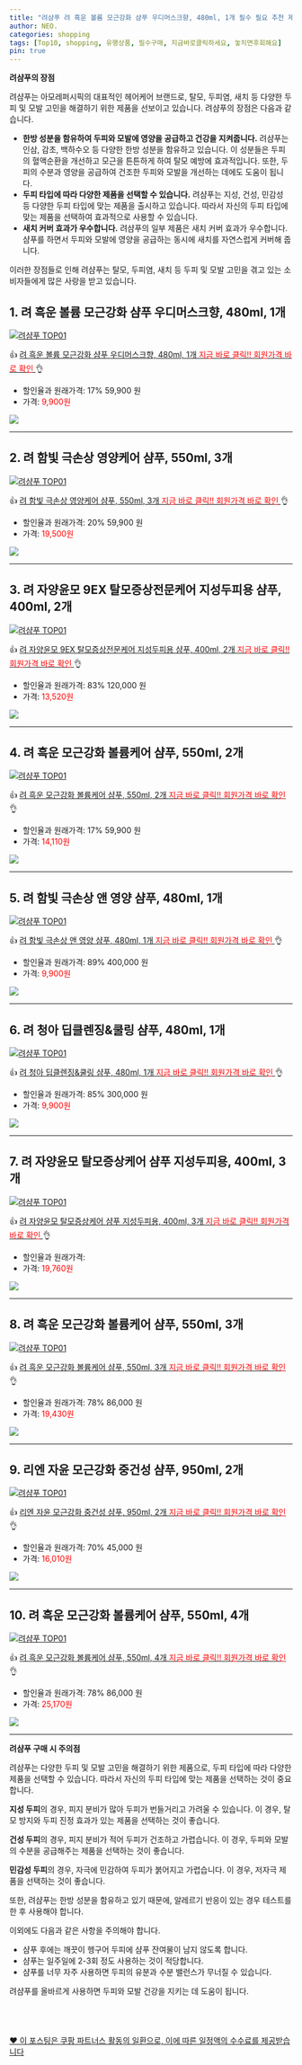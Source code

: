 ```yaml
---
title: "려샴푸 려 흑운 볼륨 모근강화 샴푸 우디머스크향, 480ml, 1개 필수 필요 추천 제품 비교 최저 가격 비교 장점 구매 후기 구매평"
author: NEO.
categories: shopping
tags: [Top10, shopping, 유행상품, 필수구매, 지금바로클릭하세요, 놓치면후회해요]
pin: true
---
```

**려샴푸의 장점**

려샴푸는 아모레퍼시픽의 대표적인 헤어케어 브랜드로, 탈모, 두피염, 새치 등 다양한 두피 및 모발 고민을 해결하기 위한 제품을 선보이고 있습니다. 려샴푸의 장점은 다음과 같습니다.

* **한방 성분을 함유하여 두피와 모발에 영양을 공급하고 건강을 지켜줍니다.** 려샴푸는 인삼, 감초, 백하수오 등 다양한 한방 성분을 함유하고 있습니다. 이 성분들은 두피의 혈액순환을 개선하고 모근을 튼튼하게 하여 탈모 예방에 효과적입니다. 또한, 두피의 수분과 영양을 공급하여 건조한 두피와 모발을 개선하는 데에도 도움이 됩니다.
* **두피 타입에 따라 다양한 제품을 선택할 수 있습니다.** 려샴푸는 지성, 건성, 민감성 등 다양한 두피 타입에 맞는 제품을 출시하고 있습니다. 따라서 자신의 두피 타입에 맞는 제품을 선택하여 효과적으로 사용할 수 있습니다.
* **새치 커버 효과가 우수합니다.** 려샴푸의 일부 제품은 새치 커버 효과가 우수합니다. 샴푸를 하면서 두피와 모발에 영양을 공급하는 동시에 새치를 자연스럽게 커버해 줍니다.

이러한 장점들로 인해 려샴푸는 탈모, 두피염, 새치 등 두피 및 모발 고민을 겪고 있는 소비자들에게 많은 사랑을 받고 있습니다.

   

## 1. 려 흑운 볼륨 모근강화 샴푸 우디머스크향, 480ml, 1개

[![려샴푸 TOP01](https://thumbnail9.coupangcdn.com/thumbnails/remote/490x490ex/image/retail/images/3121605502222048-b72eaa18-ee90-46a7-b630-86bbb5eb5050.jpg)](https://link.coupang.com/re/AFFSDP?lptag=AF3617701&subid=GithubCoopas&pageKey=7634629359&traceid=V0-153&itemId=20270551152&vendorItemId=87357674183)


👍 [려 흑운 볼륨 모근강화 샴푸 우디머스크향, 480ml, 1개 <font color=red> 지금 바로 클릭!! 회원가격 바로 확인 </font> ](https://link.coupang.com/re/AFFSDP?lptag=AF3617701&subid=GithubCoopas&pageKey=7634629359&traceid=V0-153&itemId=20270551152&vendorItemId=87357674183) 👌 


- 할인율과 원래가격: 17%  59,900   원
- 가격: <span style='color:red'>9,900원</span>

[![](/discount_price.png)](https://link.coupang.com/re/AFFSDP?lptag=AF3617701&subid=GithubCoopas&pageKey=7634629359&traceid=V0-153&itemId=20270551152&vendorItemId=87357674183)

---


   

## 2. 려 함빛 극손상 영양케어 샴푸, 550ml, 3개

[![려샴푸 TOP01](https://thumbnail10.coupangcdn.com/thumbnails/remote/490x490ex/image/vendor_inventory/c268/af3458b62d02ac73e784e163fe51cd324238e4a1d09b4f30d58bab8d79c7.jpg)](https://link.coupang.com/re/AFFSDP?lptag=AF3617701&subid=GithubCoopas&pageKey=5410155793&traceid=V0-153&itemId=8134063097&vendorItemId=76835072357)


👍 [려 함빛 극손상 영양케어 샴푸, 550ml, 3개 <font color=red> 지금 바로 클릭!! 회원가격 바로 확인 </font> ](https://link.coupang.com/re/AFFSDP?lptag=AF3617701&subid=GithubCoopas&pageKey=5410155793&traceid=V0-153&itemId=8134063097&vendorItemId=76835072357) 👌 


- 할인율과 원래가격: 20%  59,900   원
- 가격: <span style='color:red'>19,500원</span>

[![](/discount_price.png)](https://link.coupang.com/re/AFFSDP?lptag=AF3617701&subid=GithubCoopas&pageKey=5410155793&traceid=V0-153&itemId=8134063097&vendorItemId=76835072357)

---


   

## 3. 려 자양윤모 9EX 탈모증상전문케어 지성두피용 샴푸, 400ml, 2개

[![려샴푸 TOP01](https://thumbnail8.coupangcdn.com/thumbnails/remote/490x490ex/image/retail/images/707623865501024-1c07d07b-e517-47ea-b989-c021cac65faa.jpg)](https://link.coupang.com/re/AFFSDP?lptag=AF3617701&subid=GithubCoopas&pageKey=7357712004&traceid=V0-153&itemId=17910176769&vendorItemId=85072863806)


👍 [려 자양윤모 9EX 탈모증상전문케어 지성두피용 샴푸, 400ml, 2개 <font color=red> 지금 바로 클릭!! 회원가격 바로 확인 </font> ](https://link.coupang.com/re/AFFSDP?lptag=AF3617701&subid=GithubCoopas&pageKey=7357712004&traceid=V0-153&itemId=17910176769&vendorItemId=85072863806) 👌 


- 할인율과 원래가격: 83%  120,000   원
- 가격: <span style='color:red'>13,520원</span>

[![](/discount_price.png)](https://link.coupang.com/re/AFFSDP?lptag=AF3617701&subid=GithubCoopas&pageKey=7357712004&traceid=V0-153&itemId=17910176769&vendorItemId=85072863806)

---


   

## 4. 려 흑운 모근강화 볼륨케어 샴푸, 550ml, 2개

[![려샴푸 TOP01](https://thumbnail8.coupangcdn.com/thumbnails/remote/490x490ex/image/vendor_inventory/3c17/7ad6a5aa61d4c9ec14a1461eb7d8da90d07ce4aa08a82ee56b69684b5fc2.jpg)](https://link.coupang.com/re/AFFSDP?lptag=AF3617701&subid=GithubCoopas&pageKey=7689768683&traceid=V0-153&itemId=18224543917&vendorItemId=75511830919)


👍 [려 흑운 모근강화 볼륨케어 샴푸, 550ml, 2개 <font color=red> 지금 바로 클릭!! 회원가격 바로 확인 </font> ](https://link.coupang.com/re/AFFSDP?lptag=AF3617701&subid=GithubCoopas&pageKey=7689768683&traceid=V0-153&itemId=18224543917&vendorItemId=75511830919) 👌 


- 할인율과 원래가격: 17%  59,900   원
- 가격: <span style='color:red'>14,110원</span>

[![](/discount_price.png)](https://link.coupang.com/re/AFFSDP?lptag=AF3617701&subid=GithubCoopas&pageKey=7689768683&traceid=V0-153&itemId=18224543917&vendorItemId=75511830919)

---


   

## 5. 려 함빛 극손상 앤 영양 샴푸, 480ml, 1개

[![려샴푸 TOP01](https://thumbnail6.coupangcdn.com/thumbnails/remote/490x490ex/image/retail/images/2023/10/16/18/1/d819df63-e2e5-4171-a0f5-b1c3f3d68414.jpg)](https://link.coupang.com/re/AFFSDP?lptag=AF3617701&subid=GithubCoopas&pageKey=7656278708&traceid=V0-153&itemId=20385091901&vendorItemId=87468181125)


👍 [려 함빛 극손상 앤 영양 샴푸, 480ml, 1개 <font color=red> 지금 바로 클릭!! 회원가격 바로 확인 </font> ](https://link.coupang.com/re/AFFSDP?lptag=AF3617701&subid=GithubCoopas&pageKey=7656278708&traceid=V0-153&itemId=20385091901&vendorItemId=87468181125) 👌 


- 할인율과 원래가격: 89%  400,000   원
- 가격: <span style='color:red'>9,900원</span>

[![](/discount_price.png)](https://link.coupang.com/re/AFFSDP?lptag=AF3617701&subid=GithubCoopas&pageKey=7656278708&traceid=V0-153&itemId=20385091901&vendorItemId=87468181125)

---


   

## 6. 려 청아 딥클렌징&쿨링 샴푸, 480ml, 1개

[![려샴푸 TOP01](https://thumbnail9.coupangcdn.com/thumbnails/remote/490x490ex/image/retail/images/2023/10/10/17/5/7cad5eed-6044-440a-b682-0c47f756f573.jpg)](https://link.coupang.com/re/AFFSDP?lptag=AF3617701&subid=GithubCoopas&pageKey=7644011619&traceid=V0-153&itemId=20319924642&vendorItemId=87405361358)


👍 [려 청아 딥클렌징&쿨링 샴푸, 480ml, 1개 <font color=red> 지금 바로 클릭!! 회원가격 바로 확인 </font> ](https://link.coupang.com/re/AFFSDP?lptag=AF3617701&subid=GithubCoopas&pageKey=7644011619&traceid=V0-153&itemId=20319924642&vendorItemId=87405361358) 👌 


- 할인율과 원래가격: 85%  300,000   원
- 가격: <span style='color:red'>9,900원</span>

[![](/discount_price.png)](https://link.coupang.com/re/AFFSDP?lptag=AF3617701&subid=GithubCoopas&pageKey=7644011619&traceid=V0-153&itemId=20319924642&vendorItemId=87405361358)

---


   

## 7. 려 자양윤모 탈모증상케어 샴푸 지성두피용, 400ml, 3개

[![려샴푸 TOP01](https://thumbnail7.coupangcdn.com/thumbnails/remote/490x490ex/image/retail/images/069e2cc1-59ab-4c81-b35f-96aad84251e88953209409027783026.png)](https://link.coupang.com/re/AFFSDP?lptag=AF3617701&subid=GithubCoopas&pageKey=7357712004&traceid=V0-153&itemId=18626821332&vendorItemId=85762195089)


👍 [려 자양윤모 탈모증상케어 샴푸 지성두피용, 400ml, 3개 <font color=red> 지금 바로 클릭!! 회원가격 바로 확인 </font> ](https://link.coupang.com/re/AFFSDP?lptag=AF3617701&subid=GithubCoopas&pageKey=7357712004&traceid=V0-153&itemId=18626821332&vendorItemId=85762195089) 👌 


- 할인율과 원래가격: 
- 가격: <span style='color:red'>19,760원</span>

[![](/discount_price.png)](https://link.coupang.com/re/AFFSDP?lptag=AF3617701&subid=GithubCoopas&pageKey=7357712004&traceid=V0-153&itemId=18626821332&vendorItemId=85762195089)

---


   

## 8. 려 흑운 모근강화 볼륨케어 샴푸, 550ml, 3개

[![려샴푸 TOP01](https://thumbnail9.coupangcdn.com/thumbnails/remote/490x490ex/image/vendor_inventory/336b/88d102859f6357be8347c522b72a0bd6c4281512a752f14e7680ac3003b4.jpg)](https://link.coupang.com/re/AFFSDP?lptag=AF3617701&subid=GithubCoopas&pageKey=7689768683&traceid=V0-153&itemId=18224543920&vendorItemId=77557121918)


👍 [려 흑운 모근강화 볼륨케어 샴푸, 550ml, 3개 <font color=red> 지금 바로 클릭!! 회원가격 바로 확인 </font> ](https://link.coupang.com/re/AFFSDP?lptag=AF3617701&subid=GithubCoopas&pageKey=7689768683&traceid=V0-153&itemId=18224543920&vendorItemId=77557121918) 👌 


- 할인율과 원래가격: 78%  86,000   원
- 가격: <span style='color:red'>19,430원</span>

[![](/discount_price.png)](https://link.coupang.com/re/AFFSDP?lptag=AF3617701&subid=GithubCoopas&pageKey=7689768683&traceid=V0-153&itemId=18224543920&vendorItemId=77557121918)

---


   

## 9. 리엔 자윤 모근강화 중건성 샴푸, 950ml, 2개

[![려샴푸 TOP01](https://thumbnail10.coupangcdn.com/thumbnails/remote/490x490ex/image/vendor_inventory/5376/af4cb087b589340f02a04ce2e8c3d11cfcfbc83e9c98c6ec63bf72379bdb.jpg)](https://link.coupang.com/re/AFFSDP?lptag=AF3617701&subid=GithubCoopas&pageKey=6425708614&traceid=V0-153&itemId=13843989251&vendorItemId=83682646328)


👍 [리엔 자윤 모근강화 중건성 샴푸, 950ml, 2개 <font color=red> 지금 바로 클릭!! 회원가격 바로 확인 </font> ](https://link.coupang.com/re/AFFSDP?lptag=AF3617701&subid=GithubCoopas&pageKey=6425708614&traceid=V0-153&itemId=13843989251&vendorItemId=83682646328) 👌 


- 할인율과 원래가격: 70%  45,000   원
- 가격: <span style='color:red'>16,010원</span>

[![](/discount_price.png)](https://link.coupang.com/re/AFFSDP?lptag=AF3617701&subid=GithubCoopas&pageKey=6425708614&traceid=V0-153&itemId=13843989251&vendorItemId=83682646328)

---


   

## 10. 려 흑운 모근강화 볼륨케어 샴푸, 550ml, 4개

[![려샴푸 TOP01](https://thumbnail8.coupangcdn.com/thumbnails/remote/490x490ex/image/vendor_inventory/1666/4a11186d0d4e19f9840f35f84e2d96e1b9f5ad2ac2b0c21283ed77def119.jpg)](https://link.coupang.com/re/AFFSDP?lptag=AF3617701&subid=GithubCoopas&pageKey=7689768683&traceid=V0-153&itemId=18173260629&vendorItemId=75511830879)


👍 [려 흑운 모근강화 볼륨케어 샴푸, 550ml, 4개 <font color=red> 지금 바로 클릭!! 회원가격 바로 확인 </font> ](https://link.coupang.com/re/AFFSDP?lptag=AF3617701&subid=GithubCoopas&pageKey=7689768683&traceid=V0-153&itemId=18173260629&vendorItemId=75511830879) 👌 


- 할인율과 원래가격: 78%  86,000   원
- 가격: <span style='color:red'>25,170원</span>

[![](/discount_price.png)](https://link.coupang.com/re/AFFSDP?lptag=AF3617701&subid=GithubCoopas&pageKey=7689768683&traceid=V0-153&itemId=18173260629&vendorItemId=75511830879)

---
**려샴푸 구매 시 주의점**

려샴푸는 다양한 두피 및 모발 고민을 해결하기 위한 제품으로, 두피 타입에 따라 다양한 제품을 선택할 수 있습니다. 따라서 자신의 두피 타입에 맞는 제품을 선택하는 것이 중요합니다.

**지성 두피**의 경우, 피지 분비가 많아 두피가 번들거리고 가려울 수 있습니다. 이 경우, 탈모 방지와 두피 진정 효과가 있는 제품을 선택하는 것이 좋습니다.

**건성 두피**의 경우, 피지 분비가 적어 두피가 건조하고 가렵습니다. 이 경우, 두피와 모발의 수분을 공급해주는 제품을 선택하는 것이 좋습니다.

**민감성 두피**의 경우, 자극에 민감하여 두피가 붉어지고 가렵습니다. 이 경우, 저자극 제품을 선택하는 것이 좋습니다.

또한, 려샴푸는 한방 성분을 함유하고 있기 때문에, 알레르기 반응이 있는 경우 테스트를 한 후 사용해야 합니다.

이외에도 다음과 같은 사항을 주의해야 합니다.

* 샴푸 후에는 깨끗이 헹구어 두피에 샴푸 잔여물이 남지 않도록 합니다.
* 샴푸는 일주일에 2-3회 정도 사용하는 것이 적당합니다.
* 샴푸를 너무 자주 사용하면 두피의 유분과 수분 밸런스가 무너질 수 있습니다.

려샴푸를 올바르게 사용하면 두피와 모발 건강을 지키는 데 도움이 됩니다.<br><br><br><br><br> [ ❤  이 포스팅은 쿠팡 파트너스 활동의 일환으로, 이에 따른 일정액의 수수료를 제공받습니다](https://link.coupang.com/a/bcEFyh)